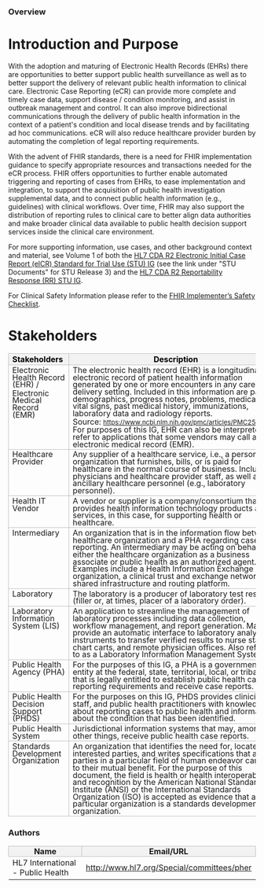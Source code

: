 ### Overview

# Introduction and Purpose

With the adoption and maturing of Electronic Health Records (EHRs) there are opportunities to better support public health surveillance as well as to better support the delivery of relevant public health information to clinical care. Electronic Case Reporting (eCR) can provide more complete and timely case data, support disease / condition monitoring, and assist in outbreak management and control. It can also improve bidirectional communications through the delivery of public health information in the context of a patient's condition and local disease trends and by facilitating ad hoc communications. eCR will also reduce healthcare provider burden by automating the completion of legal reporting requirements.

With the advent of FHIR standards, there is a need for FHIR implementation guidance to specify appropriate resources and transactions needed for the eCR process. FHIR offers opportunities to further enable automated triggering and reporting of cases from EHRs, to ease implementation and integration, to support the acquisition of public health investigation supplemental data, and to connect public health information (e.g., guidelines) with clinical workflows. Over time, FHIR may also support the distribution of reporting rules to clinical care to better align data authorities and make broader clinical data available to public health decision support services inside the clinical care environment.

For more supporting information, use cases, and other background context and material, see Volume 1 of both the [HL7 CDA R2 Electronic Initial Case Report (eICR) Standard for Trial Use (STU) IG](http://www.hl7.org/implement/standards/product_brief.cfm?product_id=436) (see the link under "STU Documents" for STU Release 3) and the [HL7 CDA R2 Reportability Response (RR) STU IG](https://www.hl7.org/implement/standards/product_brief.cfm?product_id=470).

For Clinical Safety Information please refer to the [FHIR Implementer’s Safety Checklist](http://hl7.org/fhir/safety.html).

# Stakeholders
<table style="width:100.0%;border-collapse:collapse;border:none;">
    <thead>
        <tr>
            <th style="width: 186.2pt;border: 1pt solid rgb(191, 191, 191);background: rgb(242, 242, 242) none repeat scroll 0% 0%;padding: 0cm 5.4pt;vertical-align: top;">
                <p style='margin-top:3.0pt;margin-right:0cm;margin-bottom:3.0pt;margin-left:0cm;line-height:11.0pt;color:black;font-weight:bold;'>Stakeholders&nbsp;</p>
            </th>
            <th style="width: 286.15pt;border-color: rgb(191, 191, 191) rgb(191, 191, 191) rgb(191, 191, 191) currentcolor;border-style: solid solid solid none;border-width: 1pt 1pt 1pt medium;border-image: none 100% / 1 / 0 stretch;background: rgb(242, 242, 242) none repeat scroll 0% 0%;padding: 0cm 5.4pt;vertical-align: top;">
                <p style='margin-top:3.0pt;margin-right:0cm;margin-bottom:3.0pt;margin-left:0cm;line-height:11.0pt;color:black;font-weight:bold;'>Description&nbsp;</p>
            </th>
        </tr>
    </thead>
    <tbody>
        <tr>
            <td style="width: 186.2pt;border-color: currentcolor rgb(191, 191, 191) rgb(191, 191, 191);border-style: none solid solid;border-width: medium 1pt 1pt;border-image: none 100% / 1 / 0 stretch;padding: 0cm 5.4pt;vertical-align: top;">
                <p style='margin-top:2.0pt;margin-right:0cm;margin-bottom:2.0pt;margin-left:0cm;line-height:11.0pt;'>Electronic Health Record (EHR) /&nbsp;</p>
                <p style='margin-top:2.0pt;margin-right:0cm;margin-bottom:2.0pt;margin-left:0cm;line-height:11.0pt;'>Electronic Medical Record (EMR)&nbsp;</p>
            </td>
            <td style="width: 286.15pt;border-color: currentcolor rgb(191, 191, 191) rgb(191, 191, 191) currentcolor;border-style: none solid solid none;border-width: medium 1pt 1pt medium;padding: 0cm 5.4pt;vertical-align: top;">
                <p style='margin-top:2.0pt;margin-right:0cm;margin-bottom:2.0pt;margin-left:0cm;line-height:11.0pt;'>The electronic health record (EHR) is a longitudinal electronic record of patient health information generated by one or more encounters in any care delivery setting. Included in this information are patient demographics, progress notes, problems, medications, vital signs, past medical history, immunizations, laboratory data and radiology reports.</p>
                <p style='margin-top:2.0pt;margin-right:0cm;margin-bottom:2.0pt;margin-left:0cm;line-height:11.0pt;'>Source:&nbsp;<a href="https://www.ncbi.nlm.nih.gov/pmc/articles/PMC2518657/"><span style="font-size:13px;">https://www.ncbi.nlm.nih.gov/pmc/articles/PMC2518657/</span></a>. For purposes of this IG, EHR can also be interpreted to refer to applications that some vendors may call an electronic medical record (EMR).</p>
            </td>
        </tr>
        <tr>
            <td style="width: 186.2pt;border-color: currentcolor rgb(191, 191, 191) rgb(191, 191, 191);border-style: none solid solid;border-width: medium 1pt 1pt;border-image: none 100% / 1 / 0 stretch;padding: 0cm 5.4pt;vertical-align: top;">
                <p style='margin-top:2.0pt;margin-right:0cm;margin-bottom:2.0pt;margin-left:0cm;line-height:11.0pt;'>Healthcare Provider</p>
            </td>
            <td style="width: 286.15pt;border-color: currentcolor rgb(191, 191, 191) rgb(191, 191, 191) currentcolor;border-style: none solid solid none;border-width: medium 1pt 1pt medium;padding: 0cm 5.4pt;vertical-align: top;">
                <p style='margin-top:2.0pt;margin-right:0cm;margin-bottom:2.0pt;margin-left:0cm;line-height:11.0pt;'>Any supplier of a healthcare service, i.e., a person or organization that furnishes, bills, or is paid for healthcare in the normal course of business. Includes physicians and healthcare provider staff, as well as ancillary healthcare personnel (e.g., laboratory personnel).</p>
            </td>
        </tr>
        <tr>
            <td style="width: 186.2pt;border-color: currentcolor rgb(191, 191, 191) rgb(191, 191, 191);border-style: none solid solid;border-width: medium 1pt 1pt;border-image: none 100% / 1 / 0 stretch;padding: 0cm 5.4pt;vertical-align: top;">
                <p style='margin-top:2.0pt;margin-right:0cm;margin-bottom:2.0pt;margin-left:0cm;line-height:11.0pt;'>Health IT Vendor</p>
            </td>
            <td style="width: 286.15pt;border-color: currentcolor rgb(191, 191, 191) rgb(191, 191, 191) currentcolor;border-style: none solid solid none;border-width: medium 1pt 1pt medium;padding: 0cm 5.4pt;vertical-align: top;">
                <p style='margin-top:2.0pt;margin-right:0cm;margin-bottom:2.0pt;margin-left:0cm;line-height:11.0pt;'>A vendor or supplier is a company/consortium that provides health information technology products and/or services, in this case, for supporting health or healthcare.</p>
            </td>
        </tr>
        <tr>
            <td style="width: 186.2pt;border-color: currentcolor rgb(191, 191, 191) rgb(191, 191, 191);border-style: none solid solid;border-width: medium 1pt 1pt;border-image: none 100% / 1 / 0 stretch;padding: 0cm 5.4pt;vertical-align: top;">
                <p style='margin-top:2.0pt;margin-right:0cm;margin-bottom:2.0pt;margin-left:0cm;line-height:11.0pt;'>Intermediary&nbsp;</p>
            </td>
            <td style="width: 286.15pt;border-color: currentcolor rgb(191, 191, 191) rgb(191, 191, 191) currentcolor;border-style: none solid solid none;border-width: medium 1pt 1pt medium;padding: 0cm 5.4pt;vertical-align: top;">
                <p style='margin-top:2.0pt;margin-right:0cm;margin-bottom:2.0pt;margin-left:0cm;line-height:11.0pt;'>An organization that is in the information flow between a healthcare organization and a PHA regarding case reporting. An intermediary may be acting on behalf of either the healthcare organization as a business associate or public health as an authorized agent. Examples include a Health Information Exchange (HIE) organization, a clinical trust and exchange network, or a shared infrastructure and routing platform.</p>
            </td>
        </tr>
        <tr>
            <td style="width: 186.2pt;border-color: currentcolor rgb(191, 191, 191) rgb(191, 191, 191);border-style: none solid solid;border-width: medium 1pt 1pt;border-image: none 100% / 1 / 0 stretch;padding: 0cm 5.4pt;vertical-align: top;">
                <p style='margin-top:2.0pt;margin-right:0cm;margin-bottom:2.0pt;margin-left:0cm;line-height:11.0pt;'>Laboratory&nbsp;</p>
            </td>
            <td style="width: 286.15pt;border-color: currentcolor rgb(191, 191, 191) rgb(191, 191, 191) currentcolor;border-style: none solid solid none;border-width: medium 1pt 1pt medium;padding: 0cm 5.4pt;vertical-align: top;">
                <p style='margin-top:2.0pt;margin-right:0cm;margin-bottom:2.0pt;margin-left:0cm;line-height:11.0pt;'>The laboratory is a producer of laboratory test results (filler or, at times, placer of a laboratory order).</p>
            </td>
        </tr>
        <tr>
            <td style="width: 186.2pt;border-color: currentcolor rgb(191, 191, 191) rgb(191, 191, 191);border-style: none solid solid;border-width: medium 1pt 1pt;border-image: none 100% / 1 / 0 stretch;padding: 0cm 5.4pt;vertical-align: top;">
                <p style='margin-top:2.0pt;margin-right:0cm;margin-bottom:2.0pt;margin-left:0cm;line-height:11.0pt;'>Laboratory Information System (LIS)</p>
            </td>
            <td style="width: 286.15pt;border-color: currentcolor rgb(191, 191, 191) rgb(191, 191, 191) currentcolor;border-style: none solid solid none;border-width: medium 1pt 1pt medium;padding: 0cm 5.4pt;vertical-align: top;">
                <p style='margin-top:2.0pt;margin-right:0cm;margin-bottom:2.0pt;margin-left:0cm;line-height:11.0pt;'>An application to streamline the management of laboratory processes including data collection, workflow management, and report generation. May provide an automatic interface to laboratory analytical instruments to transfer verified results to nurse stations, chart carts, and remote physician offices. Also referred to as a Laboratory Information Management System.</p>
            </td>
        </tr>
        <tr>
            <td style="width: 186.2pt;border-color: currentcolor rgb(191, 191, 191) rgb(191, 191, 191);border-style: none solid solid;border-width: medium 1pt 1pt;border-image: none 100% / 1 / 0 stretch;padding: 0cm 5.4pt;vertical-align: top;">
                <p style='margin-top:2.0pt;margin-right:0cm;margin-bottom:2.0pt;margin-left:0cm;line-height:11.0pt;'>Public Health Agency (PHA)</p>
            </td>
            <td style="width: 286.15pt;border-color: currentcolor rgb(191, 191, 191) rgb(191, 191, 191) currentcolor;border-style: none solid solid none;border-width: medium 1pt 1pt medium;padding: 0cm 5.4pt;vertical-align: top;">
                <p style='margin-top:2.0pt;margin-right:0cm;margin-bottom:2.0pt;margin-left:0cm;line-height:11.0pt;'>For the purposes of this IG, a PHA is a governmental entity at the federal, state, territorial, local, or tribal level that is legally entitled to establish public health case reporting requirements and receive case reports.&nbsp;</p>
            </td>
        </tr>
        <tr>
            <td style="width: 186.2pt;border-color: currentcolor rgb(191, 191, 191) rgb(191, 191, 191);border-style: none solid solid;border-width: medium 1pt 1pt;border-image: none 100% / 1 / 0 stretch;padding: 0cm 5.4pt;vertical-align: top;">
                <p style='margin-top:2.0pt;margin-right:0cm;margin-bottom:2.0pt;margin-left:0cm;line-height:11.0pt;'>Public Health Decision Support (PHDS)</p>
            </td>
            <td style="width: 286.15pt;border-color: currentcolor rgb(191, 191, 191) rgb(191, 191, 191) currentcolor;border-style: none solid solid none;border-width: medium 1pt 1pt medium;padding: 0cm 5.4pt;vertical-align: top;">
                <p style='margin-top:2.0pt;margin-right:0cm;margin-bottom:2.0pt;margin-left:0cm;line-height:11.0pt;'>For the purposes on this IG, PHDS provides clinicians, staff, and public health practitioners with knowledge about reporting cases to public health and information about the condition that has been identified.&nbsp;</p>
            </td>
        </tr>
        <tr>
            <td style="width: 186.2pt;border-color: currentcolor rgb(191, 191, 191) rgb(191, 191, 191);border-style: none solid solid;border-width: medium 1pt 1pt;border-image: none 100% / 1 / 0 stretch;padding: 0cm 5.4pt;vertical-align: top;">
                <p style='margin-top:2.0pt;margin-right:0cm;margin-bottom:2.0pt;margin-left:0cm;line-height:11.0pt;'>Public Health System&nbsp;</p>
            </td>
            <td style="width: 286.15pt;border-color: currentcolor rgb(191, 191, 191) rgb(191, 191, 191) currentcolor;border-style: none solid solid none;border-width: medium 1pt 1pt medium;padding: 0cm 5.4pt;vertical-align: top;">
                <p style='margin-top:2.0pt;margin-right:0cm;margin-bottom:2.0pt;margin-left:0cm;line-height:11.0pt;'>Jurisdictional information systems that may, among other things, receive public health case reports.</p>
            </td>
        </tr>
        <tr>
            <td style="width: 186.2pt;border-color: currentcolor rgb(191, 191, 191) rgb(191, 191, 191);border-style: none solid solid;border-width: medium 1pt 1pt;border-image: none 100% / 1 / 0 stretch;padding: 0cm 5.4pt;vertical-align: top;">
                <p style='margin-top:2.0pt;margin-right:0cm;margin-bottom:2.0pt;margin-left:0cm;line-height:11.0pt;'>Standards Development Organization&nbsp;</p>
            </td>
            <td style="width: 286.15pt;border-color: currentcolor rgb(191, 191, 191) rgb(191, 191, 191) currentcolor;border-style: none solid solid none;border-width: medium 1pt 1pt medium;padding: 0cm 5.4pt;vertical-align: top;">
                <p style='margin-top:2.0pt;margin-right:0cm;margin-bottom:2.0pt;margin-left:0cm;line-height:11.0pt;'>An organization that identifies the need for, locates interested parties, and writes specifications that all parties in a particular field of human endeavor can use to their mutual benefit. For the purpose of this document, the field is health or health interoperability and recognition by the American National Standards Institute (ANSI) or the International Standards Organization (ISO) is accepted as evidence that a particular organization is a standards development organization.&nbsp;</p>
            </td>
        </tr>
    </tbody>
</table>

### Authors

<table>
<thead>
<tr>
<th style="width: 186.2pt;border: 1pt solid rgb(191, 191, 191);background: rgb(242, 242, 242) none repeat scroll 0% 0%;padding: 0cm 5.4pt;vertical-align: top;">Name</th>
<th style="width: 186.2pt;border: 1pt solid rgb(191, 191, 191);background: rgb(242, 242, 242) none repeat scroll 0% 0%;padding: 0cm 5.4pt;vertical-align: top;">Email/URL</th>
</tr>
</thead>
<tbody>
<tr>
<td>HL7 International - Public Health</td>
<td><a href="http://www.hl7.org/Special/committees/pher" target="_new">http://www.hl7.org/Special/committees/pher</a></td>
</tr>
</tbody>
</table>
